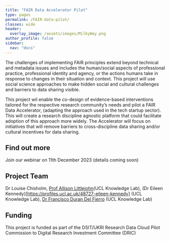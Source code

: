 ```yaml
---
title: "FAIR Data Accelerator Pilot"
type: pages
permalink: /FAIR-data-pilot/
classes: wide
header:
  overlay_image: /assets/images/MilkyWay.png
author_profile: false
sidebar: 
  nav: "docs"
---
```


The challenges of implementing FAIR principles extend beyond technical and metadata issues and includes the human/social aspects of professional practice, professional identity and agency, or the actions humans take in response to changes in their situation and context.  This project will use social science approaches to make hidden social and cultural challenges and barriers to data sharing visible.

This project wil enable the co-design of evidence-based interventions tailored for the respective research community’s needs and pilot a FAIR Data Accelerator, (adapting the approach used in the tech startup sector). This will create a research discipline agnostic platform that could facilitate adoption of this approach more widely. The Accelerator will focus on initiatives that will remove barriers to cross-discipline data sharing and/or cultural incentives for data sharing. 

## Find out more
Join our webinar on 11th December 2023 (details coming soon)

## Project Team
Dr Louise Chisholm, [Prof Allison Littlejohn]([https://profiles.ucl.ac.uk/76327-allison-littlejohn])(UCL Knowledge Lab), (Dr Eileen Kennedy)[https://profiles.ucl.ac.uk/48727-eileen-kennedy] (UCL Knowledge Lab), [Dr Francisco Duran Del Fierro](https://profiles.ucl.ac.uk/69380-francisco-duran-del-fierro) (UCL Knowledge Lab) 

## Funding
This project is funded as part of the DSIT/UKRI Research Data Cloud Pilot Commission to Digital Research Investment Committee (DRIC)
